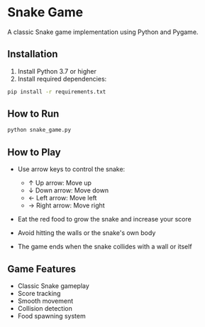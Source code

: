 # Snake Game

A classic Snake game implementation using Python and Pygame.

## Installation

1. Install Python 3.7 or higher
2. Install required dependencies:
```bash
pip install -r requirements.txt
```

## How to Run

```bash
python snake_game.py
```

## How to Play

- Use arrow keys to control the snake:
  - ↑ Up arrow: Move up
  - ↓ Down arrow: Move down
  - ← Left arrow: Move left
  - → Right arrow: Move right

- Eat the red food to grow the snake and increase your score
- Avoid hitting the walls or the snake's own body
- The game ends when the snake collides with a wall or itself

## Game Features

- Classic Snake gameplay
- Score tracking
- Smooth movement
- Collision detection
- Food spawning system